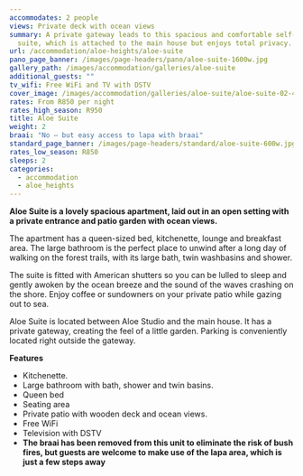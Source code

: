 ```yaml
---
accommodates: 2 people
views: Private deck with ocean views
summary: A private gateway leads to this spacious and comfortable self-catering
  suite, which is attached to the main house but enjoys total privacy.
url: /accommodation/aloe-heights/aloe-suite
pano_page_banner: /images/page-headers/pano/aloe-suite-1600w.jpg
gallery_path: /images/accommodation/galleries/aloe-suite
additional_guests: ""
tv_wifi: Free WiFi and TV with DSTV
cover_image: /images/accommodation/galleries/aloe-suite/aloe-suite-02-480w.jpg
rates: From R850 per night
rates_high_season: R950
title: Aloe Suite
weight: 2
braai: "No – but easy access to lapa with braai"
standard_page_banner: /images/page-headers/standard/aloe-suite-600w.jpg
rates_low_season: R850
sleeps: 2
categories:
  - accommodation
  - aloe_heights
---
```


__Aloe Suite is a lovely spacious apartment, laid out in an open setting with a private entrance and patio garden with ocean views\.__

The apartment has a queen\-sized bed, kitchenette, lounge and breakfast area\. The large bathroom is the perfect place to unwind after a long day of walking on the forest trails, with its large bath, twin washbasins and shower\.

The suite is fitted with American shutters so you can be lulled to sleep and gently awoken by the ocean breeze and the sound of the waves crashing on the shore\. Enjoy coffee or sundowners on your private patio while gazing out to sea\.

Aloe Suite is located between Aloe Studio and the main house\. It has a private gateway, creating the feel of a little garden\. Parking is conveniently located right outside the gateway\. 

__Features__

- Kitchenette\.
- Large bathroom with bath, shower and twin basins\.
- Queen bed
- Seating area
- Private patio with wooden deck and ocean views\.
- Free WiFi
- Television with DSTV
- __The braai has been removed from this unit to eliminate the risk of bush fires, but guests are welcome to make use of the lapa area, which is just a few steps away__